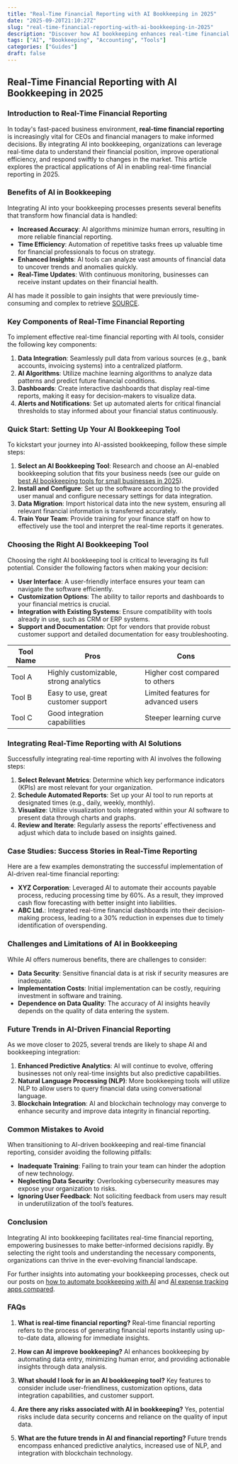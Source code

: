 ```yaml
---
title: "Real-Time Financial Reporting with AI Bookkeeping in 2025"
date: "2025-09-20T21:10:27Z"
slug: "real-time-financial-reporting-with-ai-bookkeeping-in-2025"
description: "Discover how AI bookkeeping enhances real-time financial reporting for CEOs and financial managers in 2025. Drive informed decisions with ease."
tags: ["AI", "Bookkeeping", "Accounting", "Tools"]
categories: ["Guides"]
draft: false
---
```


## Real-Time Financial Reporting with AI Bookkeeping in 2025

### Introduction to Real-Time Financial Reporting

In today's fast-paced business environment, **real-time financial reporting** is increasingly vital for CEOs and financial managers to make informed decisions. By integrating AI into bookkeeping, organizations can leverage real-time data to understand their financial position, improve operational efficiency, and respond swiftly to changes in the market. This article explores the practical applications of AI in enabling real-time financial reporting in 2025.

### Benefits of AI in Bookkeeping

Integrating AI into your bookkeeping processes presents several benefits that transform how financial data is handled:

- **Increased Accuracy**: AI algorithms minimize human errors, resulting in more reliable financial reporting.
- **Time Efficiency**: Automation of repetitive tasks frees up valuable time for financial professionals to focus on strategy.
- **Enhanced Insights**: AI tools can analyze vast amounts of financial data to uncover trends and anomalies quickly.
- **Real-Time Updates**: With continuous monitoring, businesses can receive instant updates on their financial health.

AI has made it possible to gain insights that were previously time-consuming and complex to retrieve [SOURCE](https://www.pwc.com/gx/en/services/consulting/ai.html).

### Key Components of Real-Time Financial Reporting

To implement effective real-time financial reporting with AI tools, consider the following key components:

1. **Data Integration**: Seamlessly pull data from various sources (e.g., bank accounts, invoicing systems) into a centralized platform.
2. **AI Algorithms**: Utilize machine learning algorithms to analyze data patterns and predict future financial conditions.
3. **Dashboards**: Create interactive dashboards that display real-time reports, making it easy for decision-makers to visualize data.
4. **Alerts and Notifications**: Set up automated alerts for critical financial thresholds to stay informed about your financial status continuously.

### Quick Start: Setting Up Your AI Bookkeeping Tool

To kickstart your journey into AI-assisted bookkeeping, follow these simple steps:

1. **Select an AI Bookkeeping Tool**: Research and choose an AI-enabled bookkeeping solution that fits your business needs (see our guide on [best AI bookkeeping tools for small businesses in 2025](https://example.com)).
2. **Install and Configure**: Set up the software according to the provided user manual and configure necessary settings for data integration.
3. **Data Migration**: Import historical data into the new system, ensuring all relevant financial information is transferred accurately.
4. **Train Your Team**: Provide training for your finance staff on how to effectively use the tool and interpret the real-time reports it generates.

### Choosing the Right AI Bookkeeping Tool

Choosing the right AI bookkeeping tool is critical to leveraging its full potential. Consider the following factors when making your decision:

- **User Interface**: A user-friendly interface ensures your team can navigate the software efficiently.
- **Customization Options**: The ability to tailor reports and dashboards to your financial metrics is crucial.
- **Integration with Existing Systems**: Ensure compatibility with tools already in use, such as CRM or ERP systems.
- **Support and Documentation**: Opt for vendors that provide robust customer support and detailed documentation for easy troubleshooting.

| Tool Name         | Pros                                      | Cons                                   |
|-------------------|-------------------------------------------|----------------------------------------|
| Tool A            | Highly customizable, strong analytics     | Higher cost compared to others         |
| Tool B            | Easy to use, great customer support      | Limited features for advanced users    |
| Tool C            | Good integration capabilities             | Steeper learning curve                 |

### Integrating Real-Time Reporting with AI Solutions

Successfully integrating real-time reporting with AI involves the following steps:

1. **Select Relevant Metrics**: Determine which key performance indicators (KPIs) are most relevant for your organization.
2. **Schedule Automated Reports**: Set up your AI tool to run reports at designated times (e.g., daily, weekly, monthly).
3. **Visualize**: Utilize visualization tools integrated within your AI software to present data through charts and graphs.
4. **Review and Iterate**: Regularly assess the reports’ effectiveness and adjust which data to include based on insights gained.

### Case Studies: Success Stories in Real-Time Reporting

Here are a few examples demonstrating the successful implementation of AI-driven real-time financial reporting:

- **XYZ Corporation**: Leveraged AI to automate their accounts payable process, reducing processing time by 60%. As a result, they improved cash flow forecasting with better insight into liabilities.
- **ABC Ltd.**: Integrated real-time financial dashboards into their decision-making process, leading to a 30% reduction in expenses due to timely identification of overspending.

### Challenges and Limitations of AI in Bookkeeping

While AI offers numerous benefits, there are challenges to consider:

- **Data Security**: Sensitive financial data is at risk if security measures are inadequate.
- **Implementation Costs**: Initial implementation can be costly, requiring investment in software and training.
- **Dependence on Data Quality**: The accuracy of AI insights heavily depends on the quality of data entering the system.

### Future Trends in AI-Driven Financial Reporting

As we move closer to 2025, several trends are likely to shape AI and bookkeeping integration:

1. **Enhanced Predictive Analytics**: AI will continue to evolve, offering businesses not only real-time insights but also predictive capabilities.
2. **Natural Language Processing (NLP)**: More bookkeeping tools will utilize NLP to allow users to query financial data using conversational language.
3. **Blockchain Integration**: AI and blockchain technology may converge to enhance security and improve data integrity in financial reporting.

### Common Mistakes to Avoid

When transitioning to AI-driven bookkeeping and real-time financial reporting, consider avoiding the following pitfalls:

- **Inadequate Training**: Failing to train your team can hinder the adoption of new technology.
- **Neglecting Data Security**: Overlooking cybersecurity measures may expose your organization to risks.
- **Ignoring User Feedback**: Not soliciting feedback from users may result in underutilization of the tool’s features.

### Conclusion

Integrating AI into bookkeeping facilitates real-time financial reporting, empowering businesses to make better-informed decisions rapidly. By selecting the right tools and understanding the necessary components, organizations can thrive in the ever-evolving financial landscape. 

For further insights into automating your bookkeeping processes, check out our posts on [how to automate bookkeeping with AI](https://example.com/how-to-automate-bookkeeping-with-ai-quickbooks-receipt-ocr/) and [AI expense tracking apps compared](https://example.com/ai-expense-tracking-apps-compared-expensify-vs-zoho-vs-divvy/).

### FAQs

1. **What is real-time financial reporting?**
   Real-time financial reporting refers to the process of generating financial reports instantly using up-to-date data, allowing for immediate insights.

2. **How can AI improve bookkeeping?**
   AI enhances bookkeeping by automating data entry, minimizing human error, and providing actionable insights through data analysis.

3. **What should I look for in an AI bookkeeping tool?**
   Key features to consider include user-friendliness, customization options, data integration capabilities, and customer support.

4. **Are there any risks associated with AI in bookkeeping?**
   Yes, potential risks include data security concerns and reliance on the quality of input data.

5. **What are the future trends in AI and financial reporting?**
   Future trends encompass enhanced predictive analytics, increased use of NLP, and integration with blockchain technology.

